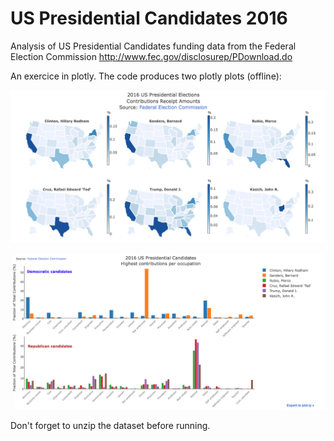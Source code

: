 # US Presidential Candidates 2016
Analysis of US Presidential Candidates funding data from the Federal Election Commission http://www.fec.gov/disclosurep/PDownload.do 

An exercice in plotly. The code produces two plotly plots (offline):
<p align="center">
  <img src="https://github.com/introvertnode/USPresidentialCandidates/blob/master/candidatesmap.png" width="750"/>
</p>

<p align="center">
  <img src="https://github.com/introvertnode/USPresidentialCandidates/blob/master/candidatesplot.png" width="750"/>
</p>

Don't forget to unzip the dataset before running.
